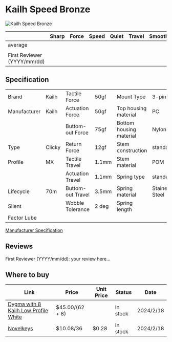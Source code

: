 # Kailh Speed Bronze

![Kailh Speed Bronze](https://novelkeys.com/cdn/shop/products/Kailh_Speed_Bronze_1512x.jpg?v=1628272318)

|                             | Sharp | Force | Speed | Quiet | Travel | Smoothness | Stability | Crispness | Thockiness | Clackiness | Poppiness | RGB | Consistency | Overall |
| --------------------------- | ----- | ----- | ----- | ----- | ------ | ---------- | --------- | --------- | ---------- | ---------- | --------- | --- | ----------- | ------- |
| average                     |       |       |       |       |        |            |           |           |            |            |           |     |             |         |
|                             |       |       |       |       |        |            |           |           |            |            |           |     |             |         |
| First Reviewer (YYYY/mm/dd) |       |       |       |       |        |            |           |           |            |            |           |     |             |         |

## Specification

|              |        |                   |       |                         |                |
| ------------ | ------ | ----------------- | ----- | ----------------------- | -------------- |
| Brand        | Kailh  | Tactile Force     | 50gf  | Mount Type              | 3-pin          |
| Manufacturer | Kailh  | Actuation Force   | 50gf  | Top housing material    | PC             |
|              |        | Buttom-out Force  | 75gf  | Bottom housing material | Nylon          |
| Type         | Clicky | Return Force      | 12gf  | Stem construction       | standard       |
| Profile      | MX     | Tactile Travel    | 1.1mm | Stem material           | POM            |
|              |        | Actuation Travel  | 1.1mm | Spring type             | standard       |
| Lifecycle    | 70m    | Buttom-out Travel | 3.5mm | Spring material         | Stainess Steel |
| Silent       |        | Wobble Tolerance  | 2 deg | Spring length           |                |
| Factor Lube  |        |                   |       |                         |                |

[Manufacturer Specification](https://cdn.shopify.com/s/files/1/3099/8088/files/Speed_Bronze_Specs.pdf?v=1627046669)

## Reviews

First Reviewer (YYYY/mm/dd):
your review here...

## Where to buy

| Link                                                                                               | Price           | Unit Price | Status   | Date      |
| -------------------------------------------------------------------------------------------------- | --------------- | ---------- | -------- | --------- |
| [Dygma with 8 Kailh Low Profile White](https://dygma.com/products/switches?variant=43666533712110) | $45.00/(62 + 8) |            | In stock | 2024/2/18 |
| [Novelkeys](https://novelkeys.com/products/kailh-switches?variant=40598660612263)                  | $10.08/36       | $0.28      | In stock | 2024/2/18 |
